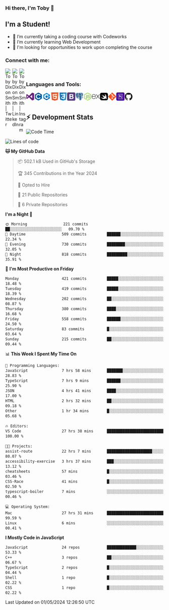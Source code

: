 ### Hi there, I'm Toby 👋

## I'm a Student!
- 🔭 I’m currently taking a coding course with Codeworks
- 🌱 I’m currently learning Web Development
- 💬 I'm looking for opportunities to work upon completing the course

### Connect with me:

[<img align="left" alt="Toby Dixon Smith | Twitter" width="22px" src="https://cdn.jsdelivr.net/npm/simple-icons@v3/icons/twitter.svg" />][twitter]
[<img align="left" alt="Toby Dixon Smith | LinkedIn" width="22px" src="https://cdn.jsdelivr.net/npm/simple-icons@v3/icons/linkedin.svg" />][linkedin]
[<img align="left" alt="Toby Dixon Smith | Instagram" width="22px" src="https://cdn.jsdelivr.net/npm/simple-icons@v3/icons/instagram.svg" />][instagram]

[twitter]: https://twitter.com/TobyDixonSmith1
[instagram]: https://www.instagram.com/toby_ds1/
[linkedin]: https://www.linkedin.com/in/toby-dixon-smith-4734331a3/

<br />

### Languages and Tools:

<img align="left" alt="Visual Studio Code" title="Visual Studio Code" width="26px" src="logos/visualstudio.png" />
<img align="left" alt="C" title="C" width="26px" src="logos/c.png" />
<img align="left" alt="C++" title="C++" width="26px" src="logos/c-plus.png" />
<img align="left" alt="HTML5" title="HTML 5" width="26px" src="logos/html.png" />
<img align="left" alt="CSS3" title="CSS 3" width="26px" src="logos/css3.png" />
<img align="left" alt="BootStrap" title="BootStrap" width="26px" src="logos/bootstrap.png" />
<img align="left" alt="PostgresSQL" title="PostgresSPQ" width="26px" src="logos/postgresql.png" />
<img align="left" alt="Node JS" title="Node JS" width="26px" src="logos/node-js.png" />
<img align="left" alt="Express" title="Express" width="26px" src="logos/express.png" />
<img align="left" alt="Swift" title="Swift" width="26px" src="logos/swift.png" />
<img align="left" alt="Git" title="Git" width="26px" src="logos/git.png" />
<img align="left" alt="Heroku" title="Heroku" width="26px" src="logos/heroku.png" />
<img align="left" alt="GitHub" title="GitHub" width="26px" src="logos/github.png" />
<br />
<br />

## :zap: Development Stats

<!--START_SECTION:waka-->
![Code Time](http://img.shields.io/badge/Code%20Time-515%20hrs%2046%20mins-blue)

![Lines of code](https://img.shields.io/badge/From%20Hello%20World%20I%27ve%20Written-1.9%20million%20lines%20of%20code-blue)

**🐱 My GitHub Data** 

> 📦 502.1 kB Used in GitHub's Storage 
 > 
> 🏆 345 Contributions in the Year 2024
 > 
> 💼 Opted to Hire
 > 
> 📜 21 Public Repositories 
 > 
> 🔑 6 Private Repositories 
 > 
**I'm a Night 🦉** 

```text
🌞 Morning                221 commits         ██░░░░░░░░░░░░░░░░░░░░░░░   09.70 % 
🌆 Daytime                509 commits         ██████░░░░░░░░░░░░░░░░░░░   22.34 % 
🌃 Evening                730 commits         ████████░░░░░░░░░░░░░░░░░   32.05 % 
🌙 Night                  818 commits         █████████░░░░░░░░░░░░░░░░   35.91 % 
```
📅 **I'm Most Productive on Friday** 

```text
Monday                   421 commits         █████░░░░░░░░░░░░░░░░░░░░   18.48 % 
Tuesday                  419 commits         █████░░░░░░░░░░░░░░░░░░░░   18.39 % 
Wednesday                202 commits         ██░░░░░░░░░░░░░░░░░░░░░░░   08.87 % 
Thursday                 380 commits         ████░░░░░░░░░░░░░░░░░░░░░   16.68 % 
Friday                   558 commits         ██████░░░░░░░░░░░░░░░░░░░   24.50 % 
Saturday                 83 commits          █░░░░░░░░░░░░░░░░░░░░░░░░   03.64 % 
Sunday                   215 commits         ██░░░░░░░░░░░░░░░░░░░░░░░   09.44 % 
```


📊 **This Week I Spent My Time On** 

```text
💬 Programming Languages: 
JavaScript               7 hrs 58 mins       ███████░░░░░░░░░░░░░░░░░░   28.83 % 
TypeScript               7 hrs 9 mins        ██████░░░░░░░░░░░░░░░░░░░   25.90 % 
JSON                     4 hrs 41 mins       ████░░░░░░░░░░░░░░░░░░░░░   17.00 % 
HTML                     2 hrs 32 mins       ██░░░░░░░░░░░░░░░░░░░░░░░   09.18 % 
Other                    1 hr 34 mins        █░░░░░░░░░░░░░░░░░░░░░░░░   05.68 % 

🔥 Editors: 
VS Code                  27 hrs 38 mins      █████████████████████████   100.00 % 

🐱‍💻 Projects: 
assist-route             22 hrs 7 mins       ████████████████████░░░░░   80.07 % 
accessibility-exercise   3 hrs 37 mins       ███░░░░░░░░░░░░░░░░░░░░░░   13.12 % 
cheatsheets              57 mins             █░░░░░░░░░░░░░░░░░░░░░░░░   03.46 % 
CSS-Race                 41 mins             █░░░░░░░░░░░░░░░░░░░░░░░░   02.50 % 
typescript-boiler        7 mins              ░░░░░░░░░░░░░░░░░░░░░░░░░   00.46 % 

💻 Operating System: 
Mac                      27 hrs 31 mins      █████████████████████████   99.59 % 
Linux                    6 mins              ░░░░░░░░░░░░░░░░░░░░░░░░░   00.41 % 
```

**I Mostly Code in JavaScript** 

```text
JavaScript               24 repos            █████████████░░░░░░░░░░░░   53.33 % 
C++                      3 repos             ██░░░░░░░░░░░░░░░░░░░░░░░   06.67 % 
TypeScript               2 repos             █░░░░░░░░░░░░░░░░░░░░░░░░   04.44 % 
Shell                    1 repo              █░░░░░░░░░░░░░░░░░░░░░░░░   02.22 % 
CSS                      1 repo              █░░░░░░░░░░░░░░░░░░░░░░░░   02.22 % 
```




 Last Updated on 01/05/2024 12:26:50 UTC
<!--END_SECTION:waka-->

